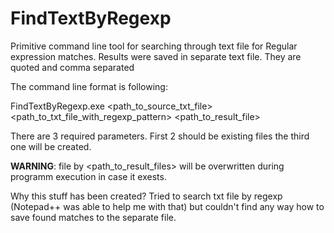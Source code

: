 FindTextByRegexp
================

Primitive command line tool for searching through text file for Regular expression matches. Results were saved in separate text file. They are quoted and comma separated

The command line format is following:

FindTextByRegexp.exe &lt;path_to_source_txt_file&gt; &lt;path_to_txt_file_with_regexp_pattern&gt; &lt;path_to_result_file&gt;

There are 3 required parameters. First 2 should be existing files the third one will be created.

<b>WARNING</b>: file by <path_to_result_files> will be overwritten during programm execution in case it exests.

Why this stuff has been created?
Tried to search txt file by regexp (Notepad++ was able to help me with that) but couldn't find any way how to save found matches to the separate file.
